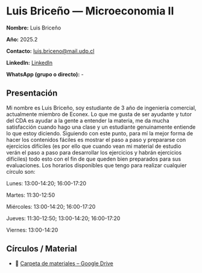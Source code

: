# Luis Briceño  — Microeconomia II

**Nombre:** Luis Briceño

**Año:** 2025.2

**Contacto:** [luis.briceno@mail.udp.cl](mailto:luis.briceno@udp.cl?subject=Consulta%20Tutor%C3%ADas%20Matematicas2%20I)

**LinkedIn:** [LinkedIn](https://www.linkedin.com/in/luis-guillermo-brice%C3%B1o-florida-279340301)

**WhatsApp (grupo o directo):** -

## Presentación

Mi nombre es Luis Briceño, soy estudiante de 3 año de ingeniería comercial, actualmente miembro de Econex. Lo que me gusta de ser ayudante y tutor del CDA es ayudar a la gente a entender la materia, me da mucha satisfacción cuando hago una clase y un estudiante genuinamente entiende lo que estoy diciendo. Siguiendo con este punto, para mí la mejor forma de hacer los contenidos fáciles es mostrar el paso a paso y prepararse con ejercicios difíciles (es por ello que cuando vean mi material de estudio verán el paso a paso para desarrollar los ejercicios y habrán ejercicios difíciles) todo esto con el fin de que queden bien preparados para sus evaluaciones.
Los horarios disponibles que tengo para realizar cualquier círculo son:

Lunes: 13:00-14:20; 16:00-17:20

Martes: 11:30-12:50

Miércoles: 13:00-14:20; 16:00-17:20

Jueves: 11:30-12:50; 13:00-14:20; 16:00-17:20

Viernes: 13:00-14:20


## Círculos / Material

- 📁 [Carpeta de materiales – Google Drive](https://drive.google.com/drive/folders/1-CZaCTTfK0Jc7tGDDUs3tbY2MfuyMDgV?usp=sharing)



